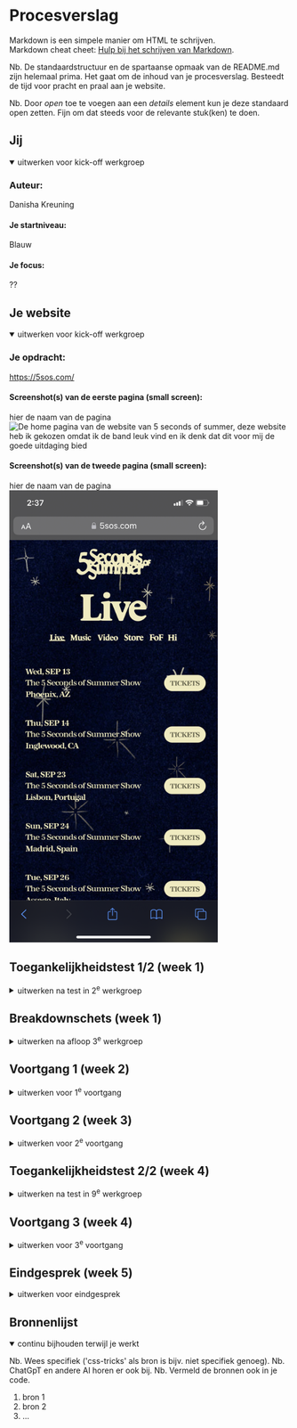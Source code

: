 # Procesverslag
Markdown is een simpele manier om HTML te schrijven.  
Markdown cheat cheet: [Hulp bij het schrijven van Markdown](https://github.com/adam-p/markdown-here/wiki/Markdown-Cheatsheet).

Nb. De standaardstructuur en de spartaanse opmaak van de README.md zijn helemaal prima. Het gaat om de inhoud van je procesverslag. Besteedt de tijd voor pracht en praal aan je website.

Nb. Door *open* toe te voegen aan een *details* element kun je deze standaard open zetten. Fijn om dat steeds voor de relevante stuk(ken) te doen.





## Jij

<details open>
  <summary>uitwerken voor kick-off werkgroep</summary>

  ### Auteur:
  Danisha Kreuning

  #### Je startniveau:
  Blauw

  #### Je focus:
  ??
 
</details>





## Je website

<details open>
  <summary>uitwerken voor kick-off werkgroep</summary>

  ### Je opdracht:
  https://5sos.com/ 

  #### Screenshot(s) van de eerste pagina (small screen): 
  hier de naam van de pagina  
  <img src="readme-images/5sos-home.PNG" width="375px" alt="De home pagina van de website van 5 seconds of summer, deze website heb ik gekozen omdat ik de band leuk vind en ik denk dat dit voor mij de goede uitdaging bied">

  #### Screenshot(s) van de tweede pagina (small screen):
  hier de naam van de pagina  
  <img src="readme-images/5sos-tour.PNG" width="375px" alt="Deze pagina leek mij het meest afwijkend naast de merch pagina maar omdat we ook na moesten denken over het sourcen van foto's leek deze pagina mij handiger">
 
</details>



## Toegankelijkheidstest 1/2 (week 1)

<details>
  <summary>uitwerken na test in 2<sup>e</sup> werkgroep</summary>

  ### Bevindingen
  Lijst met je bevindingen die in de test naar voren kwamen:
  De wesbite is eigenlijk totaal niet toegankelijk, er staat nergens een alt tekstje en bij de knoppen staat niet eens aangegven dat het een knop is. Dus het kan eigenlijk alleen maar beter! :) 

  De checklist:
  - 

</details>



## Breakdownschets (week 1)

<details>
  <summary>uitwerken na afloop 3<sup>e</sup> werkgroep</summary>

  ### de hele pagina: 
  <img src="readme-images/dummy-plaatje.jpg" width="375px" alt="breakdown van de hele pagina">

  ### dynamisch deel (bijv menu): 
  <img src="readme-images/dummy-plaatje.jpg" width="375px" alt="breakdown van een dynamisch deel">

  ### wellicht nog een dynamisch deel (bijv filter): 
  <img src="readme-images/dummy-plaatje.jpg" width="375px" alt="breakdown van nog een dynamisch deel">

</details>





## Voortgang 1 (week 2)

<details>
  <summary>uitwerken voor 1<sup>e</sup> voortgang</summary>

  ### Stand van zaken
  Opzich ging het niet slecht persoonlijk begrijp ik de flexbox eens stuk beter wat het makkelijker maakte voor mij om te beginnen met de html, uiteraard kwam ik ook een aantal stukken tegen die wat minder gingen maar die heb ik gelaten ipv een uur te schelden naar mijn scherm. De meeste elementen op de site weet ik van wat ik er mee wil/moet maar de hoe is op dit moment lastig voor mij. 


  ### Agenda voor meeting 21-09-2023
  samen met je groepje opstellen

  | Zineb          | Caynalin           | Danisha      
  | ---            | ---                | ---          
  | dit bespreken  | en dit             |   
  | en dat ook nog | dit als er tijd is | Hoe kan ik het beste mijn font toevoegen?
  | ...            | ...                | Hoe kan ik een form toevoegen?
  | ...            | ...                | Hoe kan ik de h1 verbergen?
  | ...            | ...                | Beste aanpak voor de achtergrond?

  ### Verslag van meeting
  hier na afloop snel de uitkomsten van de meeting vastleggen

  - punt 1
  - punt 2
  - nog een punt
  - ...

</details>





## Voortgang 2 (week 3)

<details>
  <summary>uitwerken voor 2<sup>e</sup> voortgang</summary>

  ### Stand van zaken
  Ben erg ziek geweest waardoor ik niet veel gedaan heb, nu weer begonnen en na wat kleine lastigheden gaat het opzich prima ik moet gewoon meer code schrijven en een beetje een inhaal slag proberen te maken. 


  ### Agenda voor meeting
  samen met je groepje opstellen

  | Zineb          | Caynalin           | Hidde        | Danisha                              |
  | ---            | ---                | ---          | ---                                  |
  | dit bespreken  | en dit             | en ik dit    | Beste aanpak voor de achtergrond?    |
  | en dat ook nog | dit als er tijd is | nog een punt | Ik struggle met de groote van afbeeldingen/elementen hoe maak ik dat logischer?|
  | ...            | ...                | ...          |                                   |


  ### Verslag van meeting
  hier na afloop snel de uitkomsten van de meeting vastleggen

  - punt 1
  - punt 2
  - nog een punt
- ...

</details>





## Toegankelijkheidstest 2/2 (week 4)

<details>
  <summary>uitwerken na test in 9<sup>e</sup> werkgroep</summary>

  ### Bevindingen
  Lijst met je bevindingen die in de test naar voren kwamen (geef ook aan wat er verbeterd is):

</details>





## Voortgang 3 (week 4)

<details>
  <summary>uitwerken voor 3<sup>e</sup> voortgang</summary>

  ### Stand van zaken
Ih heb helaas sinds afgelopen dinsdag geen tijd gwehad om aan fed te zitten of vragen te formuleren. Ik hoop dat dit nog lukt voor de les. En anders kan ik misschien leren van de anderen.


  ### Agenda voor meeting
  samen met je groepje opstellen

  | student 1      | student 2          | student 3    | student 4        |
  | ---            | ---                | ---          | ---              |
  | dit bespreken  | en dit             | en ik dit    | en dan ik dat    |
  | en dat ook nog | dit als er tijd is | nog een punt | dit wil ik zeker |
  | ...            | ...                | ...          | ...              |


  ### Verslag van meeting
  hier na afloop snel de uitkomsten van de meeting vastleggen

  - punt 1
  - punt 2
  - nog een punt
  - ...

</details>





## Eindgesprek (week 5)

<details>
  <summary>uitwerken voor eindgesprek</summary>

  ### Je uitkomst - karakteristiek screenshots:
  <img src="readme-images/dummy-plaatje.jpg" width="375px" alt="uitomst opdracht 1">


  ### Dit ging goed/Heb ik geleerd: 
  Korte omschrijving met plaatjes

  <img src="readme-images/dummy-plaatje.jpg" width="375px" alt="top">


  ### Dit was lastig/Is niet gelukt:
  Korte omschrijving met plaatjes

  <img src="readme-images/dummy-plaatje.jpg" width="375px" alt="bummer">
</details>





## Bronnenlijst

<details open>
  <summary>continu bijhouden terwijl je werkt</summary>

  Nb. Wees specifiek ('css-tricks' als bron is bijv. niet specifiek genoeg). 
  Nb. ChatGpT en andere AI horen er ook bij.
  Nb. Vermeld de bronnen ook in je code.

  1. bron 1
  2. bron 2
  3. ...

</details>